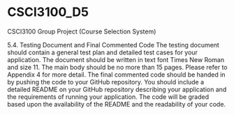 # CSCI3100_D5

CSCI3100 Group Project (Course Selection System)

5.4. Testing Document and Final Commented Code
The testing document should contain a general test plan and detailed test cases for your application.
The document should be written in text font Times New Roman and size 11. The main body should
be no more than 15 pages. Please refer to Appendix 4 for more detail. The final commented code
should be handed in by pushing the code to your GitHub repository. You should include a detailed
README on your GitHub repository describing your application and the requirements of running
your application. The code will be graded based upon the availability of the README and the
readability of your code.
